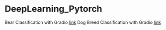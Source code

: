 # DeepLearning_Pytorch

Bear Classification with Gradio [link](https://huggingface.co/spaces/bthakkar2016/BearClassification)
Dog Breed Classification with Gradio [link](https://huggingface.co/spaces/bthakkar2016/Dog_breed_classification)
